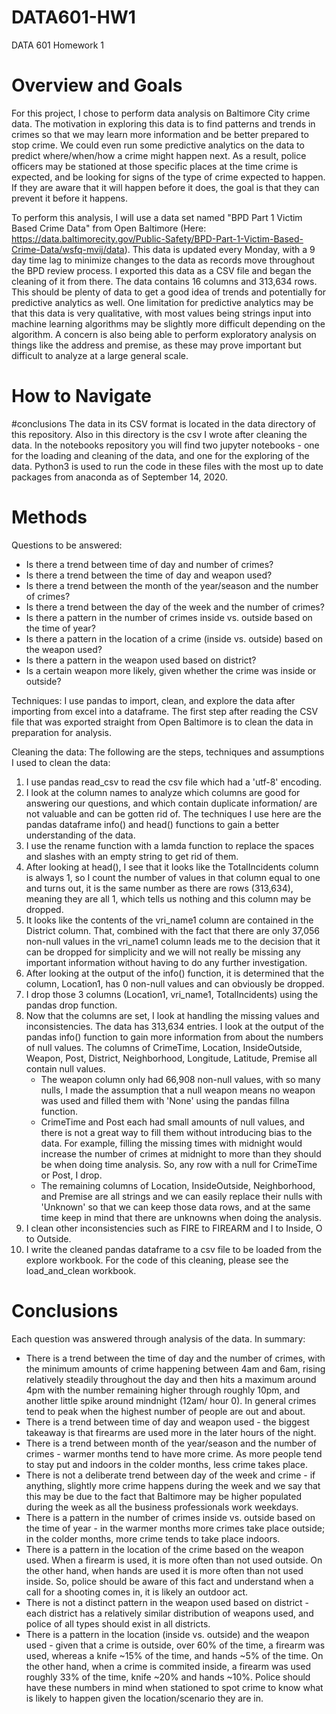 # DATA601-HW1
DATA 601 Homework 1

# Overview and Goals
For this project, I chose to perform data analysis on Baltimore City crime data.  The motivation in exploring this data is to find patterns and trends in crimes so that we may learn more information and be better prepared to stop crime.  We could even run some predictive analytics on the data to predict where/when/how a crime might happen next.  As a result, police officers may be stationed at those specific places at the time crime is expected, and be looking for signs of the type of crime expected to happen.  If they are aware that it will happen before it does, the goal is that they can prevent it before it happens.

To perform this analysis, I will use a data set named "BPD Part 1 Victim Based Crime Data" from Open Baltimore (Here: https://data.baltimorecity.gov/Public-Safety/BPD-Part-1-Victim-Based-Crime-Data/wsfq-mvij/data).  This data is updated every Monday, with a 9 day time lag to minimize changes to the data as records move throughout the BPD review process.  I exported this data as a CSV file and began the cleaning of it from there.  The data contains 16 columns and 313,634 rows.  This should be plenty of data to get a good idea of trends and potentially for predictive analytics as well.  One limitation for predictive analytics may be that this data is very qualitative, with most values being strings input into machine learning algorithms may be slightly more difficult depending on the algorithm.  A concern is also being able to perform exploratory analysis on things like the address and premise, as these may prove important but difficult to analyze at a large general scale.

# How to Navigate
#conclusions
The data in its CSV format is located in the data directory of this repository.  Also in this directory is the csv I wrote after cleaning the data.  In the notebooks repository you will find two jupyter notebooks - one for the loading and cleaning of the data, and one for the exploring of the data.  Python3 is used to run the code in these files with the most up to date packages from anaconda as of September 14, 2020.

# Methods
Questions to be answered:
   * Is there a trend between time of day and number of crimes?
   * Is there a trend between the time of day and weapon used?
   * Is there a trend between the month of the year/season and the number of crimes?
   * Is there a trend between the day of the week and the number of crimes?
   * Is there a pattern in the number of crimes inside vs. outside based on the time of year?
   * Is there a pattern in the location of a crime (inside vs. outside) based on the weapon used?
   * Is there a pattern in the weapon used based on district?
   * Is a certain weapon more likely, given whether the crime was inside or outside?

Techniques:
I use pandas to import, clean, and explore the data after importing from excel into a dataframe.  The first step after reading the CSV file that was exported straight from Open Baltimore is to clean the data in preparation for analysis.

Cleaning the data:
The following are the steps, techniques and assumptions I used to clean the data:
1.  I use pandas read_csv to read the csv file which had a 'utf-8' encoding.
2.  I look at the column names to analyze which columns are good for answering our questions, and which contain duplicate information/ are not valuable and can be gotten rid of.  The techniques I use here are the pandas dataframe info() and head() functions to gain a better understanding of the data.  
3. I use the rename function with a lamda function to replace the spaces and slashes with an empty string to get rid of them.  
4. After looking at head(), I see that it looks like the TotalIncidents column is always 1, so I count the number of values in that column equal to one and turns out, it is the same number as there are rows (313,634), meaning they are all 1, which tells us nothing and this column may be dropped.  
5. It looks like the contents of the vri_name1 column are contained in the District column.  That, combined with the fact that there are only 37,056 non-null values in the vri_name1 column leads me to the decision that it can be dropped for simplicity and we will not really be missing any important information without having to do any further investigation.  
6. After looking at the output of the info() function, it is determined that the column, Location1, has 0 non-null values and can obviously be dropped.
7. I drop those 3 columns (Location1, vri_name1, TotalIncidents) using the pandas drop function.
8. Now that the columns are set, I look at handling the missing values and inconsistencies. The data has 313,634 entries.  I look at the output of the pandas info() function to gain more information from about the numbers of null values.  The columns of CrimeTime, Location, InsideOutside, Weapon, Post, District, Neighborhood, Longitude, Latitude, Premise all contain null values.  
    * The weapon column only had 66,908 non-null values, with so many nulls, I made the assumption that a null weapon means no weapon was used and filled them with 'None' using the pandas fillna function.
    * CrimeTime and Post each had small amounts of null values, and there is not a great way to fill them without introducing bias to the data.  For example, filling the missing times with midnight would increase the number of crimes at midnight to more than they should be when doing time analysis.  So, any row with a null for CrimeTime or Post, I drop.
    * The remaining columns of Location, InsideOutside, Neighborhood, and Premise are all strings and we can easily replace their nulls with 'Unknown' so that we can keep those data rows, and at the same time keep in mind that there are unknowns when doing the analysis.
9. I clean other inconsistencies such as FIRE to FIREARM and I to Inside, O to Outside.
10. I write the cleaned pandas dataframe to a csv file to be loaded from the explore workbook.  For the code of this cleaning, please see the load_and_clean workbook.

# Conclusions
Each question was answered through analysis of the data. In summary:
* There is a trend between the time of day and the number of crimes, with the minimum amounts of crime happening between 4am and 6am, rising relatively steadily throughout the day and then hits a maximum around 4pm with the number remaining higher through roughly 10pm, and another little spike around mindnight (12am/ hour 0). In general crimes tend to peak when the highest number of people are out and about.
* There is a trend between time of day and weapon used - the biggest takeaway is that firearms are used more in the later hours of the night.
* There is a trend between month of the year/season and the number of crimes - warmer months tend to have more crime. As more people tend to stay put and indoors in the colder months, less crime takes place.
* There is not a deliberate trend between day of the week and crime - if anything, slightly more crime happens during the week and we say that this may be due to the fact that Baltimore may be higher populated during the week as all the business professionals work weekdays.
* There is a pattern in the number of crimes inside vs. outside based on the time of year - in the warmer months more crimes take place outside; in the colder months, more crime tends to take place indoors.
* There is a pattern in the location of the crime based on the weapon used. When a firearm is used, it is more often than not used outside. On the other hand, when hands are used it is more often than not used inside. So, police should be aware of this fact and understand when a call for a shooting comes in, it is likely an outdoor act.
* There is not a distinct pattern in the weapon used based on district - each district has a relatively similar distribution of weapons used, and police of all types should exist in all districts.
* There is a pattern in the location (inside vs. outside) and the weapon used - given that a crime is outside, over 60% of the time, a firearm was used, whereas a knife ~15% of the time, and hands ~5% of the time. On the other hand, when a crime is commited inside, a firearm was used roughly 33% of the time, knife ~20% and hands ~10%. Police should have these numbers in mind when stationed to spot crime to know what is likely to happen given the location/scenario they are in.
